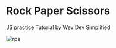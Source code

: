 # Rock Paper Scissors
 JS practice
 Tutorial by Wev Dev Simplified
 
 ![rps](https://user-images.githubusercontent.com/113944962/230999822-ed32bdcb-79e3-45f0-954b-8fc5fca93ef1.png)
